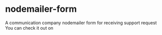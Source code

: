 # nodemailer-form
A communication company nodemailer form for receiving support request 
You can check it out on

